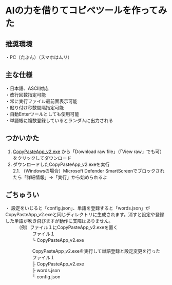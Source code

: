 # AIの力を借りてコピペツールを作ってみた
## 推奨環境
・PC（たぶん）（スマホはムリ）

## 主な仕様
・日本語、ASCII対応  
・改行回数指定可能  
・常に実行ファイル最前面表示可能  
・貼り付け秒数間隔指定可能  
・自動Enterツールとしても使用可能  
・単語帳に複数登録しているとランダムに出力される  

## つかいかた
1. [CopyPasteApp_v2.exe](https://github.com/Siyu062/copy_paste_app/blob/main/CopyPasteApp_v2.exe) から「Download raw file」（「View raw」でも可）をクリックしてダウンロード
2. ダウンロードしたCopyPasteApp_v2.exeを実行  
2.1. （Windowsの場合）Microsoft Defender SmartScreenでブロックされたら「詳細情報」→「実行」から始められるよ  

## ごちゅうい
・ 設定をいじると「config.json」、単語を登録すると「words.json」がCopyPasteApp_v2.exeと同じディレクトリに生成されます。消すと設定や登録した単語が吹き飛びますが動作に支障はありません。  
　　　（例）ファイル１にCopyPasteApp_v2.exeを置く  
　　　　　　ファイル１  
　　　　　　└ CopyPasteApp_v2.exe  
              
　　　　　　CopyPasteApp_v2.exeを実行して単語登録と設定変更を行った  
　　　　　　ファイル１  
　　　　　　├ CopyPasteApp_v2.exe  
　　　　　　├ words.json  
　　　　　　└ config.json
            
